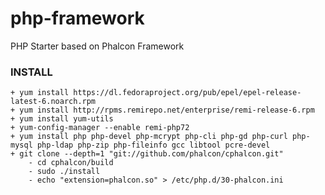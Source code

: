 # php-framework
PHP Starter based on Phalcon Framework

### INSTALL
    + yum install https://dl.fedoraproject.org/pub/epel/epel-release-latest-6.noarch.rpm
    + yum install http://rpms.remirepo.net/enterprise/remi-release-6.rpm
    + yum install yum-utils
    + yum-config-manager --enable remi-php72
    + yum install php php-devel php-mcrypt php-cli php-gd php-curl php-mysql php-ldap php-zip php-fileinfo gcc libtool pcre-devel
    + git clone --depth=1 "git://github.com/phalcon/cphalcon.git"
        - cd cphalcon/build
        - sudo ./install
        - echo "extension=phalcon.so" > /etc/php.d/30-phalcon.ini

